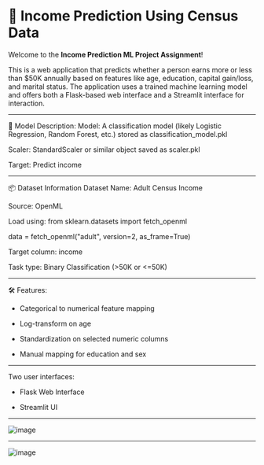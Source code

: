 # 🧠 Income Prediction Using Census Data

Welcome to the **Income Prediction ML Project Assignment**!  

This is a web application that predicts whether a person earns more or less than $50K annually based on features like age, education, capital gain/loss, and marital status. The application uses a trained machine learning model and offers both a Flask-based web interface and a Streamlit interface for interaction.

---

🧠 Model Description:
Model: A classification model (likely Logistic Regression, Random Forest, etc.) stored as classification_model.pkl

Scaler: StandardScaler or similar object saved as scaler.pkl

Target: Predict  income 

---

📦 Dataset Information
Dataset Name: Adult Census Income

Source: OpenML

Load using:
from sklearn.datasets import fetch_openml

data = fetch_openml("adult", version=2, as_frame=True)

Target column: income

Task type: Binary Classification (>50K or <=50K)

---

🛠 Features:
* Categorical to numerical feature mapping

* Log-transform on age

* Standardization on selected numeric columns

* Manual mapping for education and sex

---

Two user interfaces:

 * Flask Web Interface
   
 * Streamlit UI

---
![image](https://github.com/user-attachments/assets/7097acdc-3e88-4ec8-abed-9b7054ef86f3)   


---

![image](https://github.com/user-attachments/assets/80d207f7-0388-4119-9630-00c83f60db55)




